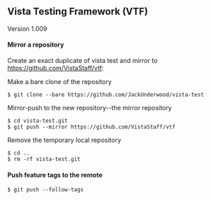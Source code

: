 ## Vista Testing Framework (VTF)
Version 1.009

#### Mirror a repository
Create an exact duplicate of vista test and mirror to https://github.com/VistaStaff/vtf:

Make a bare clone of the repository
```
$ git clone --bare https://github.com/JackUnderwood/vista-test
```

Mirror-push to the new repository--the mirror repository
```
$ cd vista-test.git
$ git push --mirror https://github.com/VistaStaff/vtf
```

Remove the temporary local repository
```
$ cd ..
$ rm -rf vista-test.git
```

#### Push feature tags to the remote
```
$ git push --follow-tags
```

